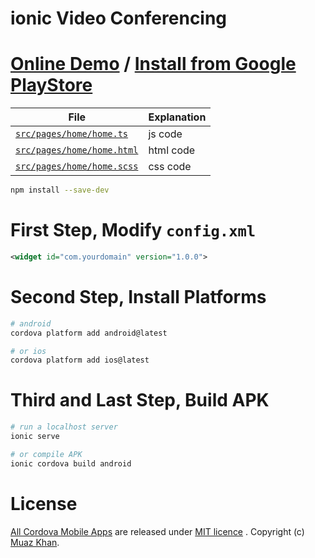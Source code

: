 # ionic Video Conferencing

# [Online Demo](https://rtcmulticonnection.herokuapp.com/demos/Video-Conferencing.html) / [Install from Google PlayStore](https://play.google.com/store/apps/details?id=com.ionic.conference)

| File        | Explanation |
| ------------- |-------------|
| [`src/pages/home/home.ts`](https://github.com/muaz-khan/cordova-mobile-apps/tree/master/video-conference-ionic/src/pages/home/home.ts) | js code |
| [`src/pages/home/home.html`](https://github.com/muaz-khan/cordova-mobile-apps/tree/master/video-conference-ionic/src/pages/home/home.html) | html code |
| [`src/pages/home/home.scss`](https://github.com/muaz-khan/cordova-mobile-apps/tree/master/video-conference-ionic/src/pages/home/home.scss) | css code |

```sh
npm install --save-dev
```

# First Step, Modify `config.xml`

```xml
<widget id="com.yourdomain" version="1.0.0">
```

# Second Step, Install Platforms

```sh
# android
cordova platform add android@latest

# or ios
cordova platform add ios@latest
```

# Third and Last Step, Build APK

```sh
# run a localhost server
ionic serve

# or compile APK
ionic cordova build android
```

# License

[All Cordova Mobile Apps](https://github.com/muaz-khan/cordova-mobile-apps) are released under [MIT licence](https://www.webrtc-experiment.com/licence/) . Copyright (c) [Muaz Khan](https://plus.google.com/+MuazKhan).
